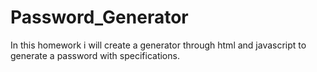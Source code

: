 # Password_Generator
In this homework i will create a generator through html and javascript to generate a password with specifications. 
